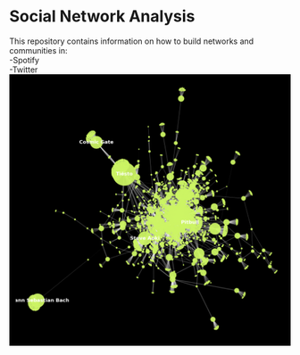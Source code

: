 # Social Network Analysis

This repository contains information on how to build networks and communities in:<br/>
-Spotify<br/>
-Twitter<br/>
![alt text](https://github.com/josedsj/img/blob/main/spotify_23_0.png?raw=true)
